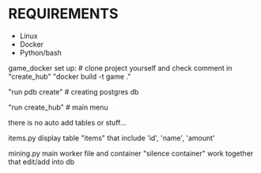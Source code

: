 # REQUIREMENTS 

- Linux
- Docker
- Python/bash

game_docker set up:  # clone project yourself and check comment in "create_hub"
"docker build -t game ."

"run pdb create" # creating postgres db

"run create_hub" # main menu

there is no auto add tables or stuff... 

items.py display table "items" that include 'id', 'name', 'amount'

mining.py main worker file and container "silence container" work together that edit/add into db
